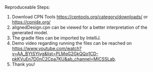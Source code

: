 Reproduceable Steps:
1) Download CPN Tools https://cpntools.org/category/downloads/ or https://cpnide.org/
2) alignedDesign.cpn can be viewed for a better interpretation of the generated model.
3) The gradle files can be imported by IntelliJ.
4) Demo video regarding running the files can be reached on https://www.youtube.com/watch?v=AA_BYtSYlvg&list=PLMqG2GkQQo1CD-pkKVuEn7D0nC2Cpa7KU&ab_channel=MICSSLab.
5) Thank you!
